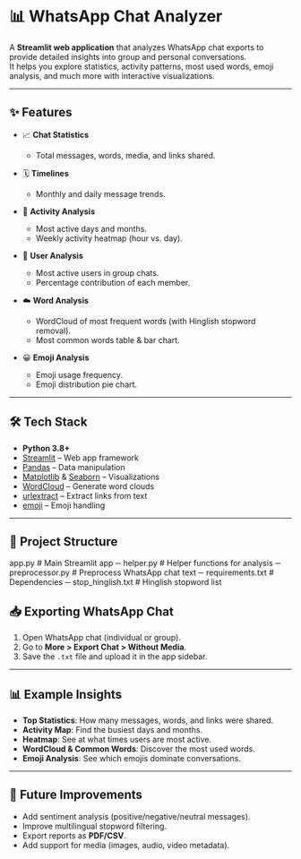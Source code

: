 # 📊 WhatsApp Chat Analyzer

A **Streamlit web application** that analyzes WhatsApp chat exports to provide detailed insights into group and personal conversations.  
It helps you explore statistics, activity patterns, most used words, emoji analysis, and much more with interactive visualizations.  

---

## ✨ Features
- 📈 **Chat Statistics**  
  - Total messages, words, media, and links shared.  

- 🗓️ **Timelines**  
  - Monthly and daily message trends.  

- 📅 **Activity Analysis**  
  - Most active days and months.  
  - Weekly activity heatmap (hour vs. day).  

- 👥 **User Analysis**  
  - Most active users in group chats.  
  - Percentage contribution of each member.  

- ☁️ **Word Analysis**  
  - WordCloud of most frequent words (with Hinglish stopword removal).  
  - Most common words table & bar chart.  

- 😀 **Emoji Analysis**  
  - Emoji usage frequency.  
  - Emoji distribution pie chart.  

---

## 🛠️ Tech Stack
- **Python 3.8+**
- [Streamlit](https://streamlit.io/) – Web app framework  
- [Pandas](https://pandas.pydata.org/) – Data manipulation  
- [Matplotlib](https://matplotlib.org/) & [Seaborn](https://seaborn.pydata.org/) – Visualizations  
- [WordCloud](https://amueller.github.io/word_cloud/) – Generate word clouds  
- [urlextract](https://pypi.org/project/urlextract/) – Extract links from text  
- [emoji](https://pypi.org/project/emoji/) – Emoji handling  

---

## 📂 Project Structure
app.py # Main Streamlit app
─ helper.py # Helper functions for analysis
─ preprocessor.py # Preprocess WhatsApp chat text
─ requirements.txt # Dependencies
─ stop_hinglish.txt # Hinglish stopword list

## 📥 Exporting WhatsApp Chat

1. Open WhatsApp chat (individual or group).  
2. Go to **More > Export Chat > Without Media**.  
3. Save the `.txt` file and upload it in the app sidebar.  

---

## 📊 Example Insights

- **Top Statistics**: How many messages, words, and links were shared.  
- **Activity Map**: Find the busiest days and months.  
- **Heatmap**: See at what times users are most active.  
- **WordCloud & Common Words**: Discover the most used words.  
- **Emoji Analysis**: See which emojis dominate conversations.  

---

## 🔮 Future Improvements

- Add sentiment analysis (positive/negative/neutral messages).  
- Improve multilingual stopword filtering.  
- Export reports as **PDF/CSV**.  
- Add support for media (images, audio, video metadata).  
